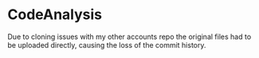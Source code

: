# CodeAnalysis
 Due to cloning issues with my other accounts repo the original files had to be uploaded directly, causing the loss of the commit history. 
